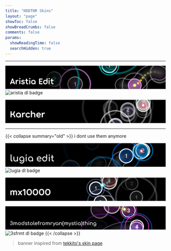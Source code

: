 ```yaml
---
title: "HDDTHR Skins"
layout: "page"
showToc: false
showBreadCrumbs: false
comments: false
params:
  showReadingTime: false
  searchHidden: true
---
```


---

[![hddthr_aristia](banners/aristia_edit.png)](https://github.com/aeongdesu/aeongdesu/releases/download/osuskin/hddthr_aristia.osk)
![aristia dl badge](https://img.shields.io/github/downloads/aeongdesu/aeongdesu/osuskin/hddthr_aristia.osk?label=downloads&logo=osu&logoColor=white)

[![karcher](banners/karcher.png)](https://drive.google.com/file/d/1iT_btEtxW4sUNt5JTtLFiFZNlg9QKkmK/view?usp=sharing)


---

{{< collapse summary="old" >}}
i dont use them anymore

[![hddthr_lugia](banners/lugia_edit.png)](https://github.com/aeongdesu/aeongdesu/releases/download/osuskin/lugia.osk)
![lugia dl badge](https://img.shields.io/github/downloads/aeongdesu/aeongdesu/osuskin/lugia.osk?label=downloads&logo=osu&logoColor=white)

[![mx10000](banners/mx10000.png)](https://drive.google.com/file/d/1xWbu4KhImhUko8y5KuRInQZjFcp--GfD/view?usp=drive_link)

[![3modstolefromryanmystiathing](banners/3modstolefromryanmystiathing.png)](https://github.com/aeongdesu/aeongdesu/releases/download/osuskin/3modstolefromryanmystiathing.osk)
![3sfrmt dl badge](https://img.shields.io/github/downloads/aeongdesu/aeongdesu/osuskin/3modstolefromryanmystiathing.osk?label=downloads&logo=osu&logoColor=white)
{{< /collapse >}}

> banner inspired from [tekkito's skin page](https://sites.google.com/view/tekkito)
